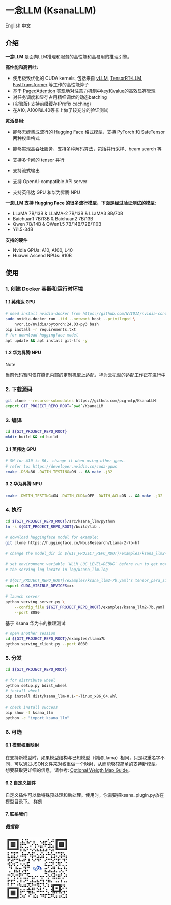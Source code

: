 # 一念LLM (KsanaLLM)

[English](README.md) [中文](README_cn.md)

## 介绍

**一念LLM** 是面向LLM推理和服务的高性能和高易用的推理引擎。

**高性能和高吞吐:**

- 使用极致优化的 CUDA kernels, 包括来自 [vLLM](https://github.com/vllm-project/vllm), [TensorRT-LLM](https://github.com/NVIDIA/TensorRT-LLM), [FastTransformer](https://github.com/NVIDIA/FasterTransformer) 等工作的高性能算子
- 基于 [PagedAttention](https://arxiv.org/abs/2309.06180) 实现地对注意力机制中key和value的高效显存管理
- 对任务调度和显存占用精细调优的动态batching
- (实验版) 支持前缀缓存(Prefix caching)
- 在A10, A100和L40等卡上做了较充分的验证测试

**灵活易用:**

- 能够无缝集成流行的 Hugging Face 格式模型，支持 PyTorch 和 SafeTensor 两种权重格式

- 能够实现高吞吐服务，支持多种解码算法，包括并行采样、beam search 等

- 支持多卡间的 tensor 并行 

- 支持流式输出

- 支持 OpenAI-compatible API server

- 支持英伟达 GPU 和华为昇腾 NPU


**一念LLM 支持 Hugging Face 的很多流行模型，下面是经过验证测试的模型:**

- LLaMA 7B/13B & LLaMA-2 7B/13B & LLaMA3 8B/70B
- Baichuan1 7B/13B & Baichuan2 7B/13B
- Qwen 7B/14B & QWen1.5 7B/14B/72B/110B
- Yi1.5-34B

**支持的硬件**

 - Nvidia GPUs: A10, A100, L40
 - Huawei Ascend NPUs: 910B

## 使用

### 1. 创建 Docker 容器和运行时环境

#### 1.1 英伟达 GPU

```bash
# need install nvidia-docker from https://github.com/NVIDIA/nvidia-container-toolkit
sudo nvidia-docker run -itd --network host --privileged \
    nvcr.io/nvidia/pytorch:24.03-py3 bash
pip install -r requirements.txt
# for download huggingface model
apt update && apt install git-lfs -y
```

#### 1.2 华为昇腾 NPU

> [!NOTE]  
> 当前代码暂时仅在腾讯内部的定制机型上适配，华为云机型的适配工作正在进行中

### 2. 下载源码

```bash
git clone --recurse-submodules https://github.com/pcg-mlp/KsanaLLM
export GIT_PROJECT_REPO_ROOT=`pwd`/KsanaLLM
```

### 3. 编译

```bash
cd ${GIT_PROJECT_REPO_ROOT}
mkdir build && cd build
```

#### 3.1 英伟达 GPU

```bash
# SM for A10 is 86， change it when using other gpus.
# refer to: https://developer.nvidia.cn/cuda-gpus
cmake -DSM=86 -DWITH_TESTING=ON .. && make -j32
```

#### 3.2 华为昇腾 NPU

```bash
cmake -DWITH_TESTING=ON -DWITH_CUDA=OFF -DWITH_ACL=ON .. && make -j32
```

### 4. 执行

```bash
cd ${GIT_PROJECT_REPO_ROOT}/src/ksana_llm/python
ln -s ${GIT_PROJECT_REPO_ROOT}/build/lib .

# download huggingface model for example:
git clone https://huggingface.co/NousResearch/Llama-2-7b-hf

# change the model_dir in ${GIT_PROJECT_REPO_ROOT}/examples/ksana_llm2-7b.yaml if needed

# set environment variable `NLLM_LOG_LEVEL=DEBUG` before run to get more log info
# the serving log locate in log/ksana_llm.log

# ${GIT_PROJECT_REPO_ROOT}/examples/ksana_llm2-7b.yaml's tensor_para_size equal the GPUs/NPUs number
export CUDA_VISIBLE_DEVICES=xx

# launch server
python serving_server.py \
    --config_file ${GIT_PROJECT_REPO_ROOT}/examples/ksana_llm2-7b.yaml \
    --port 8080
```

基于 Ksana 华为卡的推理测试 

```bash
# open another session
cd ${GIT_PROJECT_REPO_ROOT}/examples/llama7b
python serving_client.py --port 8080
```

### 5. 分发

```bash
cd ${GIT_PROJECT_REPO_ROOT}

# for distribute wheel
python setup.py bdist_wheel
# install wheel
pip install dist/ksana_llm-0.1-*-linux_x86_64.whl

# check install success
pip show -f ksana_llm
python -c "import ksana_llm"
```

### 6. 可选

#### 6.1 模型权重映射

在支持新模型时，如果模型结构与已知模型（例如Llama）相同，只是权重名字不同，可以通过JSON文件来对权重做一个映射，从而能够较简单的支持新模型。
想要获取更详细的信息，请参考: [Optional Weigth Map Guide](src/ksana_llm/python/weight_map/README.md)。

#### 6.2 自定义插件

自定义插件可以做特殊预处理和后处理。使用时，你需要把ksana_plugin.py放在模型目录下。
[样例](examples/qwenvl/ksana_plugin.py)

#### 7. 联系我们
##### 微信群
<img src=doc/img/webchat-github.jpg width="200px">
